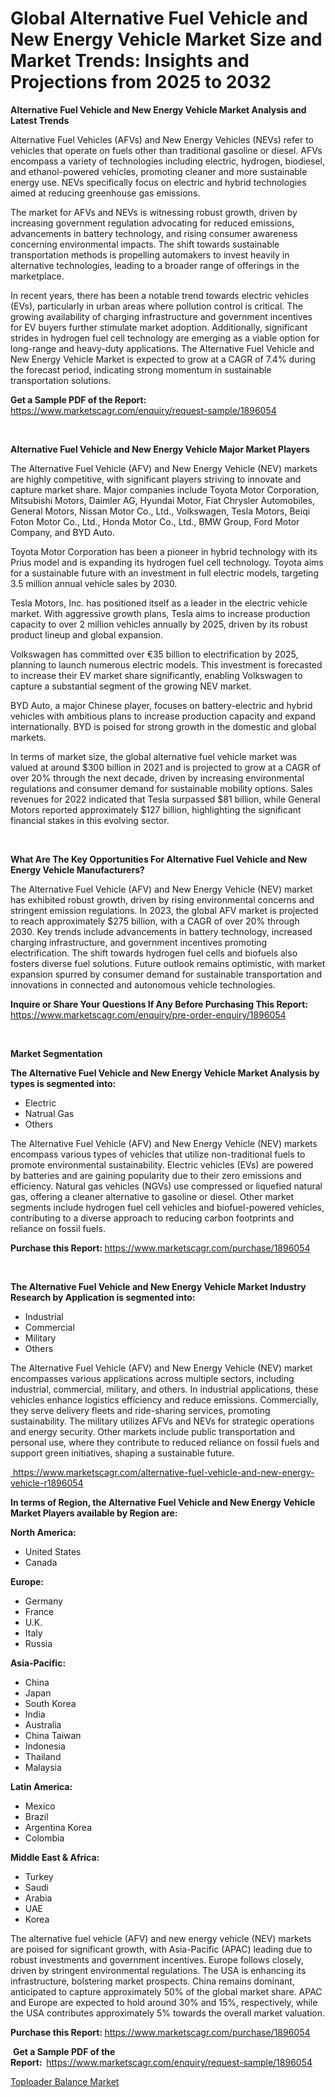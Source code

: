 <p><h1>Global Alternative Fuel Vehicle and New Energy Vehicle Market Size and Market Trends: Insights and Projections from 2025 to 2032</h1></p><p><strong>Alternative Fuel Vehicle and New Energy Vehicle Market Analysis and Latest Trends</strong></p>
<p><p>Alternative Fuel Vehicles (AFVs) and New Energy Vehicles (NEVs) refer to vehicles that operate on fuels other than traditional gasoline or diesel. AFVs encompass a variety of technologies including electric, hydrogen, biodiesel, and ethanol-powered vehicles, promoting cleaner and more sustainable energy use. NEVs specifically focus on electric and hybrid technologies aimed at reducing greenhouse gas emissions.</p><p>The market for AFVs and NEVs is witnessing robust growth, driven by increasing government regulation advocating for reduced emissions, advancements in battery technology, and rising consumer awareness concerning environmental impacts. The shift towards sustainable transportation methods is propelling automakers to invest heavily in alternative technologies, leading to a broader range of offerings in the marketplace.</p><p>In recent years, there has been a notable trend towards electric vehicles (EVs), particularly in urban areas where pollution control is critical. The growing availability of charging infrastructure and government incentives for EV buyers further stimulate market adoption. Additionally, significant strides in hydrogen fuel cell technology are emerging as a viable option for long-range and heavy-duty applications. The Alternative Fuel Vehicle and New Energy Vehicle Market is expected to grow at a CAGR of 7.4% during the forecast period, indicating strong momentum in sustainable transportation solutions.</p></p>
<p><strong>Get a Sample PDF of the Report:&nbsp;</strong> <a href="https://www.marketscagr.com/enquiry/request-sample/1896054?utm_campaign=3495&utm_medium=2&utm_source=Github&utm_content=ia&utm_term=28032025&utm_id=alternative-fuel-vehicle-and-new-energy-vehicle">https://www.marketscagr.com/enquiry/request-sample/1896054</a></p>
<p>&nbsp;</p>
<p><strong>Alternative Fuel Vehicle and New Energy Vehicle Major Market Players</strong></p>
<p><p>The Alternative Fuel Vehicle (AFV) and New Energy Vehicle (NEV) markets are highly competitive, with significant players striving to innovate and capture market share. Major companies include Toyota Motor Corporation, Mitsubishi Motors, Daimler AG, Hyundai Motor, Fiat Chrysler Automobiles, General Motors, Nissan Motor Co., Ltd., Volkswagen, Tesla Motors, Beiqi Foton Motor Co., Ltd., Honda Motor Co., Ltd., BMW Group, Ford Motor Company, and BYD Auto.</p><p>Toyota Motor Corporation has been a pioneer in hybrid technology with its Prius model and is expanding its hydrogen fuel cell technology. Toyota aims for a sustainable future with an investment in full electric models, targeting 3.5 million annual vehicle sales by 2030.</p><p>Tesla Motors, Inc. has positioned itself as a leader in the electric vehicle market. With aggressive growth plans, Tesla aims to increase production capacity to over 2 million vehicles annually by 2025, driven by its robust product lineup and global expansion.</p><p>Volkswagen has committed over €35 billion to electrification by 2025, planning to launch numerous electric models. This investment is forecasted to increase their EV market share significantly, enabling Volkswagen to capture a substantial segment of the growing NEV market.</p><p>BYD Auto, a major Chinese player, focuses on battery-electric and hybrid vehicles with ambitious plans to increase production capacity and expand internationally. BYD is poised for strong growth in the domestic and global markets.</p><p>In terms of market size, the global alternative fuel vehicle market was valued at around $300 billion in 2021 and is projected to grow at a CAGR of over 20% through the next decade, driven by increasing environmental regulations and consumer demand for sustainable mobility options. Sales revenues for 2022 indicated that Tesla surpassed $81 billion, while General Motors reported approximately $127 billion, highlighting the significant financial stakes in this evolving sector.</p></p>
<p>&nbsp;</p>
<p><strong>What Are The Key Opportunities For Alternative Fuel Vehicle and New Energy Vehicle Manufacturers?</strong></p>
<p><p>The Alternative Fuel Vehicle (AFV) and New Energy Vehicle (NEV) market has exhibited robust growth, driven by rising environmental concerns and stringent emission regulations. In 2023, the global AFV market is projected to reach approximately $275 billion, with a CAGR of over 20% through 2030. Key trends include advancements in battery technology, increased charging infrastructure, and government incentives promoting electrification. The shift towards hydrogen fuel cells and biofuels also fosters diverse fuel solutions. Future outlook remains optimistic, with market expansion spurred by consumer demand for sustainable transportation and innovations in connected and autonomous vehicle technologies.</p></p>
<p><strong>Inquire or Share Your Questions If Any Before Purchasing This Report:</strong> <a href="https://www.marketscagr.com/enquiry/pre-order-enquiry/1896054?utm_campaign=3495&utm_medium=2&utm_source=Github&utm_content=ia&utm_term=28032025&utm_id=alternative-fuel-vehicle-and-new-energy-vehicle">https://www.marketscagr.com/enquiry/pre-order-enquiry/1896054</a></p>
<p>&nbsp;</p>
<p><strong>Market Segmentation</strong></p>
<p><strong>The Alternative Fuel Vehicle and New Energy Vehicle Market Analysis by types is segmented into:</strong></p>
<p><ul><li>Electric</li><li>Natrual Gas</li><li>Others</li></ul></p>
<p><p>The Alternative Fuel Vehicle (AFV) and New Energy Vehicle (NEV) markets encompass various types of vehicles that utilize non-traditional fuels to promote environmental sustainability. Electric vehicles (EVs) are powered by batteries and are gaining popularity due to their zero emissions and efficiency. Natural gas vehicles (NGVs) use compressed or liquefied natural gas, offering a cleaner alternative to gasoline or diesel. Other market segments include hydrogen fuel cell vehicles and biofuel-powered vehicles, contributing to a diverse approach to reducing carbon footprints and reliance on fossil fuels.</p></p>
<p><strong>Purchase this Report:&nbsp;</strong><a href="https://www.marketscagr.com/purchase/1896054?utm_campaign=3495&utm_medium=2&utm_source=Github&utm_content=ia&utm_term=28032025&utm_id=alternative-fuel-vehicle-and-new-energy-vehicle">https://www.marketscagr.com/purchase/1896054</a></p>
<p>&nbsp;</p>
<p><strong>The Alternative Fuel Vehicle and New Energy Vehicle Market Industry Research by Application is segmented into:</strong></p>
<p><ul><li>Industrial</li><li>Commercial</li><li>Military</li><li>Others</li></ul></p>
<p><p>The Alternative Fuel Vehicle (AFV) and New Energy Vehicle (NEV) market encompasses various applications across multiple sectors, including industrial, commercial, military, and others. In industrial applications, these vehicles enhance logistics efficiency and reduce emissions. Commercially, they serve delivery fleets and ride-sharing services, promoting sustainability. The military utilizes AFVs and NEVs for strategic operations and energy security. Other markets include public transportation and personal use, where they contribute to reduced reliance on fossil fuels and support green initiatives, shaping a sustainable future.</p></p>
<p><a href="https://www.marketscagr.com/alternative-fuel-vehicle-and-new-energy-vehicle-r1896054?utm_campaign=3495&utm_medium=2&utm_source=Github&utm_content=ia&utm_term=28032025&utm_id=alternative-fuel-vehicle-and-new-energy-vehicle">&nbsp;https://www.marketscagr.com/alternative-fuel-vehicle-and-new-energy-vehicle-r1896054</a></p>
<p><strong>In terms of Region, the Alternative Fuel Vehicle and New Energy Vehicle Market Players available by Region are:</strong></p>
<p>
    <p> <strong> North America: </strong>
        <ul>
            <li>United States</li>
            <li>Canada</li>
        </ul>
        </p> 
    <p> <strong> Europe: </strong>
        <ul>
            <li>Germany</li>
            <li>France</li>
            <li>U.K.</li>
            <li>Italy</li>
            <li>Russia</li>
        </ul>
        </p> 
    <p> <strong> Asia-Pacific: </strong>
        <ul>
            <li>China</li>
            <li>Japan</li>
            <li>South Korea</li>
            <li>India</li>
            <li>Australia</li>
            <li>China Taiwan</li>
            <li>Indonesia</li>
            <li>Thailand</li>
            <li>Malaysia</li>
        </ul>
        </p> 
    <p> <strong> Latin America: </strong>
        <ul>
            <li>Mexico</li>
            <li>Brazil</li>
            <li>Argentina Korea</li>
            <li>Colombia</li>
        </ul>
        </p> 
    <p> <strong> Middle East & Africa: </strong>
        <ul>
            <li>Turkey</li>
            <li>Saudi</li>
            <li>Arabia</li>
            <li>UAE</li>
            <li>Korea</li>
        </ul>
    </p>
    </p>
<p><p>The alternative fuel vehicle (AFV) and new energy vehicle (NEV) markets are poised for significant growth, with Asia-Pacific (APAC) leading due to robust investments and government incentives. Europe follows closely, driven by stringent environmental regulations. The USA is enhancing its infrastructure, bolstering market prospects. China remains dominant, anticipated to capture approximately 50% of the global market share. APAC and Europe are expected to hold around 30% and 15%, respectively, while the USA contributes approximately 5% towards the overall market valuation.</p></p>
<p><strong>Purchase this Report: </strong><a href="https://www.marketscagr.com/purchase/1896054?utm_campaign=3495&utm_medium=2&utm_source=Github&utm_content=ia&utm_term=28032025&utm_id=alternative-fuel-vehicle-and-new-energy-vehicle">https://www.marketscagr.com/purchase/1896054</a></p>
<p>&nbsp;<strong>Get a Sample PDF of the Report:&nbsp;&nbsp;</strong><a href="https://www.marketscagr.com/enquiry/request-sample/1896054?utm_campaign=3495&utm_medium=2&utm_source=Github&utm_content=ia&utm_term=28032025&utm_id=alternative-fuel-vehicle-and-new-energy-vehicle">https://www.marketscagr.com/enquiry/request-sample/1896054</a></p>
<p><strong></strong></p>
<p><p><a href="https://github.com/naomaroaoonv/Market-Research-Report-List-1/blob/main/toploader-balance-market.md?utm_campaign=3495&utm_medium=2&utm_source=Github&utm_content=ia&utm_term=28032025&utm_id=alternative-fuel-vehicle-and-new-energy-vehicle">Toploader Balance Market</a></p></p>